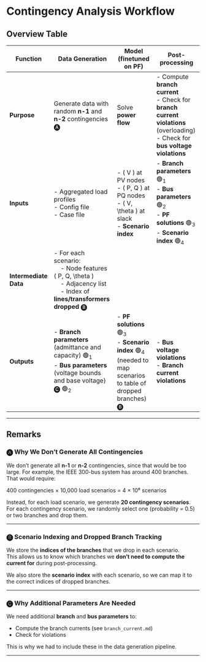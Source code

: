 # Contingency Analysis Workflow

## Overview Table

| **Function**          | **Data Generation**                                                                                                                                                                                          | **Model (finetuned on PF)**                                                                                                          | **Post-processing**                                                                                                                                              |
| --------------------- | ------------------------------------------------------------------------------------------------------------------------------------------------------------------------------------------------------------ | ------------------------------------------------------------------------------------------------------------------------------------ | ---------------------------------------------------------------------------------------------------------------------------------------------------------------- |
| **Purpose**           | Generate data with random **n-1** and **n-2** contingencies 🅐                                                                                                                                               | Solve **power flow**                                                                                                                 | - Compute **branch current**  <br> - Check for **branch current violations** (overloading) <br> - Check for **bus voltage violations**                           |
| **Inputs**            | - Aggregated load profiles  <br> - Config file  <br> - Case file                                                                                                                                             | - \( V \) at PV nodes <br> - \( P, Q \) at PQ nodes <br> - \( V, \theta \) at slack <br> - **Scenario index**                        | - **Branch parameters** 🟢<sub>1</sub>  <br> - **Bus parameters** 🟢<sub>2</sub> <br> - **PF solutions** 🟢<sub>3</sub> <br> - **Scenario index** 🟢<sub>4</sub> |
| **Intermediate Data** | - For each scenario: <br> &nbsp;&nbsp;&nbsp;&nbsp;- Node features \( P, Q, \theta \) <br> &nbsp;&nbsp;&nbsp;&nbsp;- Adjacency list <br> &nbsp;&nbsp;&nbsp;&nbsp;- Index of **lines/transformers dropped** 🅑 |                                                                                                                                      |                                                                                                                                                                  |
| **Outputs**           | - **Branch parameters** (admittance and capacity) 🟢<sub>1</sub><br> - **Bus parameters** (voltage bounds and base voltage) 🅒 🟢<sub>2</sub>                                                                | - **PF solutions** 🟢<sub>3</sub> <br> - **Scenario index** 🟢<sub>4</sub> (needed to map scenarios to table of dropped branches) 🅑 | - **Bus voltage violations** <br> - **Branch current violations**                                                                                                |

---

## Remarks

### 🅐 Why We Don’t Generate All Contingencies

We don’t generate all **n-1** or **n-2** contingencies, since that would be too large. For example, the IEEE 300-bus system has around 400 branches. That would require:

400 contingencies × 10,000 load scenarios = 4 × 10⁶ scenarios

Instead, for each load scenario, we generate **20 contingency scenarios**.  
For each contingency scenario, we randomly select one (probability = 0.5) or two branches and drop them.

---

### 🅑 Scenario Indexing and Dropped Branch Tracking

We store the **indices of the branches** that we drop in each scenario.  
This allows us to know which branches we **don’t need to compute the current for** during post-processing.

We also store the **scenario index** with each scenario, so we can map it to the correct indices of dropped branches.

---

### 🅒 Why Additional Parameters Are Needed

We need additional **branch** and **bus parameters** to:

- Compute the branch currents (see `branch_current.md`)
- Check for violations

This is why we had to include these in the data generation pipeline.

---

